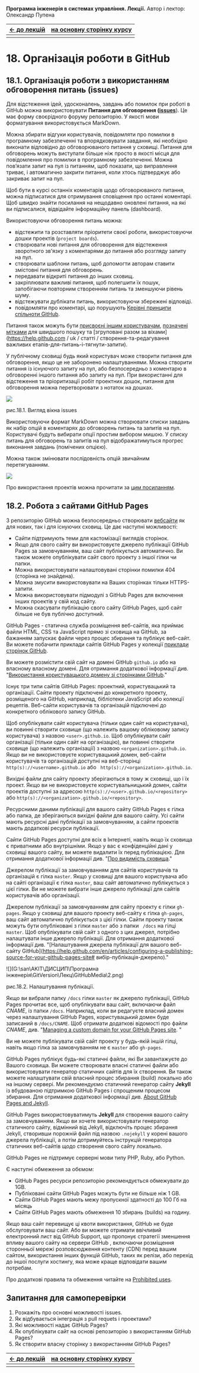 **Програмна інженерія в системах управління. Лекції.** Автор і лектор: Олександр Пупена 

| [<- до лекцій](README.md) | [на основну сторінку курсу](../README.md) |
| ------------------------- | ----------------------------------------- |
|                           |                                           |

# 18. Організація роботи в GitHub

## 18.1. Організація роботи з використанням обговорення питань (issues)

Для відстеження ідей, удосконалень, завдань або помилок при роботі в GitHub можна використовувати  **Питання для обговорення ([issues](https://help.github.com/en/github/managing-your-work-on-github/about-issues)**). Це має форму своєрідного форуму репозиторію. У якості мови форматування використовується MarkDown. 

Можна збирати відгуки користувачів, повідомляти про помилки в програмному забезпеченні та впорядковувати завдання, які необхідно виконати відповідно до обговорюваного питання у сховищі. Питання для обговорень можуть виступати більше ніж просто в якості місця для повідомлення про помилки в програмному забезпеченні. Можна пов’язати запит на пул із питанням, щоб показати, що виправлення триває, і автоматично закрити питання, коли хтось підтверджує або закриває запит на пул. 

Щоб бути в курсі останніх коментарів щодо обговорюваного питання, можна підписатися для отримування сповіщення про останні коментарі. Щоб швидко знайти посилання на нещодавно оновлені питання, на які ви підписалися, відвідайте інформаційну панель (dashboard). 

Використовуючи обговорення питань можна:

- відстежити та розставляти пріоритети своєї роботи, використовуючи дошки проектів (`project boards`). 
- створювати нові питання для обговорення для відстеження зворотного зв'язку з коментарями до питання або розгляду запиту на пул. 
- створювати шаблони питань, щоб допомогти авторам ставити змістовні питання для обговорень. 
- передавати відкриті питання до інших сховищ. 
- закріплювати важливі питання, щоб полегшити їх пошук, запобігаючи повторним створенням питань та зменшуючи рівень шуму. 
- відстежувати дублікати питань, використовуючи збережені відповіді. 
- повідомляти про коментарі, що порушують [Керівні принципи спільноти GitHub](https://help.github.com/en/articles/github-community-guidelines). 

Питання також можуть бути [присвоєні іншим користувачам](https://help.github.com/en/articles/assigning-isissue-and-pull-requests-to-other-github-users), [позначені мітками](https://help.github.com/en/articles/applying-labels-to-isissue-and-pull-requests) для швидшого пошуку та [згруповані разом за віхами](https://help.github.com / uk / статті / створення-та-редагування важливих етапів-для-питань-і-тягнути-запити).

У публічному сховищі будь який користувач може створити питання для обговорення, якщо це не заборонено налаштуваннями. Можна створити питання із існуючого запиту на пул, або безпосередньо з коментарю в обговоренні іншого питання або запиту на пул.  При використанні для відстеження та пріоритизації робіт проектних дошок, питання для обговорення можна перетворювати з нотаток на дошках. 

![](GitHubMedia/1.png)

рис.18.1. Вигляд вікна issues

Використовуючи формат MarkDown можна створювати списки завдань як набір опцій в коментарях до обговорень питань та запитів на пул. Користувачі будуть вибирати опції простим вибором мишою.  У списку питань для обговорень та запитів на пул відображатимуться прогрес виконання завдань (помічених опцією).

Можна також змінювати послідовність опцій звичайним перетягуванням. 

![](GitHubMedia/task-list-reordered.gif)

Про використання проектів можна прочитати за [цим посиланням](https://docs.github.com/en/issues).

## 18.2. Робота з сайтами GitHub Pages

 З репозиторію GitHub можна безпосередньо створювати [вебсайти](https://help.github.com/en/github/working-with-github-pages) як для нових, так і для існуючих сховищ. Це дає наступні можливості:

- Сайти підтримують теми для кастомізації виглядів сторінок. 
- Якщо для свого сайту ви використовуєте джерело публікації GitHub Pages за замовчуванням, ваш сайт публікується автоматично. Ви також можете опублікувати сайт свого проекту з іншої гілки чи папки. 
- Можна використовувати налаштовувані сторінки помилки 404 (сторінка не знайдена).
- Можна змусити використовувати на Ваших сторінках тільки HTTPS-запити.
- Можна використовувати підмодулі з GitHub Pages для включення інших проектів у свій код сайту.
- Можна скасувати публікацію свого сайту GitHub Pages, щоб сайт більше не був публічно доступний.

GitHub Pages - статична служба розміщення веб-сайтів, яка приймає файли HTML, CSS та JavaScript прямо зі сховища на GitHub, за бажанням запускає файли через процес збирання та публікує веб-сайт. Ви можете побачити приклади сайтів GitHub Pages у колекції [приклади сторінок GitHub](https://github.com/collections/github-pages-examples).

Ви можете розмістити свій сайт на домені GitHub `github.io` або на власному власному домені. Для отримання додаткової інформації див. "[Використання користувацького домену зі сторінками GitHub](https://help.github.com/en/articles/using-a-custom-domain-with-github-pages)."

Існує три типи сайтів GitHub Pages: проектний, користувацький та організації. Сайти проекту підключені до конкретного проекту, розміщеного на GitHub, наприклад, бібліотеки JavaScript або колекції рецептів. Веб-сайти користувачів та організацій підключені до конкретного облікового запису GitHub.

Щоб опублікувати сайт користувача (тільки один сайт на користувача), ви повинні створити сховище (що належить вашому обліковому запису користувача) з назвою `<user>.github.io`. Щоб опублікувати сайт організації (тільки один сайт на організацію), ви повинні створити сховище (що належить організації) з назвою `<organization>.github.io`. Якщо ви не використовуєте користувацький домен, веб-сайти користувачів та організацій доступні на веб-сторінці `http(s)://<username>.github.io` або ` http(s)://<organization>.github.io`.

Вихідні файли для сайту проекту зберігаються в тому ж сховищі, що і їх проект. Якщо ви не використовуєте користувальницький домен, сайти проектів доступні за адресою `http(s)://<user>.github.io/<repository>` або `http(s)://<organization>.github.io/<repository>`.

Ресурсними даними публікації для вашого сайту GitHub Pages є гілка або папка, де зберігаються вихідні файли для вашого сайту. Усі сайти мають ресурсні дані публікації за замовчуванням, а сайти проектів мають додаткові ресурси публікації.

Сайти GitHub Pages доступні для всіх в Інтернеті, навіть якщо їх сховища є приватними або внутрішніми. Якщо у вас є конфіденційні дані у сховищі вашого сайту, ви можете видалити їх перед публікацією. Для отримання додаткової інформації див. "[Про видимість сховища](https://help.github.com/en/github/creating-cloning-and-archiving-repositories/about-repository-visibility)."

Джерелом публікації за замовчуванням для сайтів користувачів та організацій є гілка `master`. Якщо у сховищі для вашого користувача або на сайті організації є гілка `master`, ваш сайт автоматично публікується з цієї гілки. Ви не можете вибрати інше джерело публікації для сайтів користувачів або організації.

Джерелом публікації за замовчуванням для сайту проекту є гілки `gh-pages`. Якщо у сховищі для вашого проекту веб-сайту є гілка `gh-pages`, ваш сайт автоматично публікується з цієї гілки. Сайти проекту також можуть бути опубліковані з гілки `master` або з папки ` /docs` на гілці `master`. Щоб опублікувати свій сайт з одного з цих джерел, потрібно налаштувати інше джерело публікації. Для отримання додаткової інформації див. "[Налаштування джерела публікації для вашого веб-сайту GitHub](https://help.github.com/en/articles/configuring-a-publishing-source-for-your-github-pages-site# вибір-публікація-джерело)."

![](G:\san\AKIT\ДИСЦИП\Програмна інженерія\GitVersion\Лекц\GitHubMedia\2.png)

рис.18.2. Налаштування публікації.

Якщо ви вибрали папку `/docs` гілки `master` як джерело публікації, GitHub Pages прочитає все, щоб опублікувати ваш сайт, включаючи файл *CNAME*, із папки `/docs`. Наприклад, коли ви редагуєте власний домен через налаштування GitHub Pages, користувацький домен буде записаний в `/docs/CNAME`. Щоб отримати додаткові відомості про файли *CNAME*, див. "[Managing a custom domain for your GitHub Pages site](https://help.github.com/en/articles/managing-a-custom-domain-for-your-github-pages-site). "

Ви не можете публікувати свій сайт проекту у будь-якій іншій гілці, навіть якщо гілка за замовчуванням не є  `master`  або `gh-pages`.

GitHub Pages публікує будь-які статичні файли, які Ви завантажуєте до Вашого сховища. Ви можете створювати власні статичні файли або використовувати генератор статичних сайтів для їх створення. Ви також можете налаштувати свій власний процес збирання (build) локально або на іншому сервері. Ми рекомендуємо статичний генератор сайту **Jekyll** із вбудованою підтримкою GitHub Pages і спрощеним процесом збирання. Для отримання додаткової інформації див. [About GitHub Pages and Jekyll](https://help.github.com/en/articles/about-github-pages-and-jekyll).

GitHub Pages використовуватимуть **Jekyll** для створення вашого сайту за замовчуванням. Якщо ви хочете використовувати генератор статичного сайту, відмінний від Jekyll, відключіть процес збирання Jekyll, створивши порожній файл під назвою `.nojekyll` у корені вашого джерела публікації, а потім дотримуйтесь інструкцій генератора статичних веб-сайтів щодо створення свого сайту локально.

GitHub Pages не підтримує серверні мови типу PHP, Ruby, або Python.

Є наступні обмеження за обємом:

- GitHub Pages ресурси репозиторію рекомендується обмежувати до 1GB. 
- Публіковані сайти GitHub Pages можуть бути не більше ніж 1 GB.
- Сайти GitHub Pages  мають межу пропускної здатності до 100 Гб на місяць 
- Сайти GitHub Pages мають обмеження 10 збирань (builds) на годину.

Якщо ваш сайт перевищує ці квоти використання, GitHub не буде обслуговувати ваш сайт. Або ви можете отримати ввічливий електронний лист від GitHub Support, що пропонує стратегії зменшення впливу вашого сайту на сервери GitHub , включаючи розміщення сторонньої мережі розповсюдження контенту (CDN) перед вашим сайтом, використання інших функцій GitHub, таких як релізи, або перехід до іншої послуги хостингу, яка може краще відповідати вашим потребам.

Про додаткові правила та обмеження читайте на  [Prohibited uses](https://help.github.com/en/github/working-with-github-pages/about-github-pages#prohibited-uses).

## Запитання для самоперевірки

1. Розкажіть про основні можливості issues.
2. Як відбувається інтеграція з pull requets і проектами?
3. Які можливості надає GitHub Pages?
4. Як опублікувати сайт на основі репозиторію з використанням GitHub Pages?
5. Як створити власну сторінку з використанням GitHub Pages?

| [<- до лекцій](README.md) | [на основну сторінку курсу](../README.md) |
| ------------------------- | ----------------------------------------- |
|                           |                                           |
